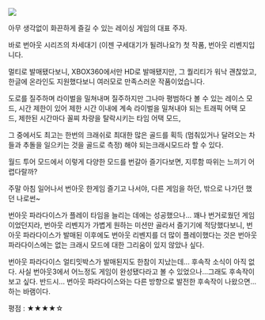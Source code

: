 ![](./0.jpg)

아무 생각없이 화끈하게 즐길 수 있는 레이싱 게임의 대표 주자.

바로 번아웃 시리즈의 차세대기 (이젠 구세대기가 될려나요?) 첫 작품, 번아웃 리벤지입니다.

멀티로 발매됐다보니, XBOX360에서만 HD로 발매됐지만, 그 퀄리티가 워낙 괜찮았고, 한글에 온라인도 지원했다보니 여러모로 만족스러운 작품이었습니다.

도로를 질주하며 라이벌을 밀쳐내며 질주하지만 그나마 평범하다 볼 수 있는 레이스 모드, 시간 제한이 있어 제한 시간 이내에 계속 라이벌을 밀쳐내야 되는 트래픽 어택 모드, 제한된 시간마다 꼴찌 차량을 탈락시키는 타임 어택 모드, 

그 중에서도 최고는 한번의 크래쉬로 최대한 많은 골드를 획득 (멈춰있거나 달려오는 차들과 추돌을 일으키는 것을 골드로 측정) 해야 되는크래시모드라 할 수 있다.

월드 투어 모드에서 이렇게 다양한 모드를 번갈아 즐기다보면, 지루함 따위는 느끼기 어렵다랄까?

주말 아침 일어나서 번아웃 한게임 즐기고 나서야, 다른 게임을 하던, 밖으로 나가던 했던 나로썬~

번아웃 파라다이스가 플레이 타임을 늘리는 데에는 성공했으나... 꽤나 번거로웠던 게임이었던지라, 번아웃 리벤지가 가볍게 원하는 미션만 골라서 즐기기에 적당했다보니, 번아웃 파라다이스가 발매된 이후에도 번아웃 리벤지를 더 많이 플레이했다는 것은 번아웃 파라다이스에는 없는 크래시 모드에 대한 그리움이 있지 않았나 싶다.

번아웃 파라다이스 얼티밋박스가 발매된지도 한참이 지났는데... 후속작 소식이 아직 없다. 사실 번아웃3에서 어느정도 게임이 완성됐다라고 볼 수 있었으나...그래도 후속작이 보고 싶다. 반드시... 번아웃 파라다이스와는 다른 방향으로 발전한 후속작이 나왔으면...하는 바램이다.

평점 : ★★★★☆
